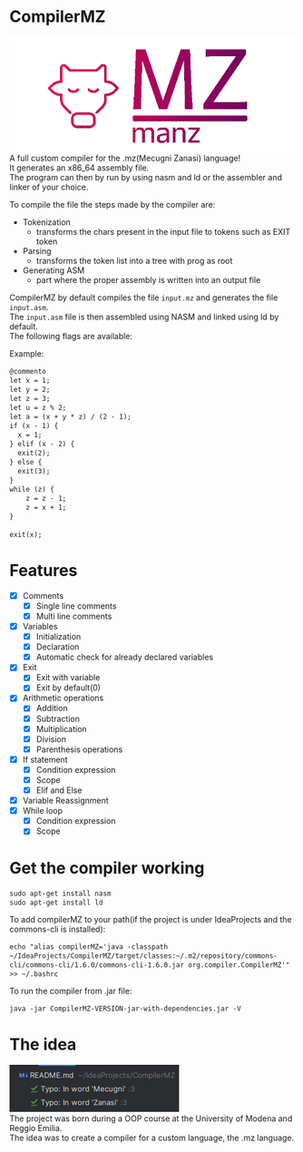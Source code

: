 # CompilerMZ
![Compiler logo](READMESOURCES/logo.png) \
A full custom compiler for the .mz(Mecugni Zanasi) language! \
It generates an x86_64 assembly file. \
The program can then by run by using nasm and ld or the assembler and linker of your choice.

To compile the file the steps made by the compiler are:
- Tokenization  
  - transforms the chars present in the input file to tokens such as EXIT token
- Parsing        
  - transforms the token list into a tree with prog as root
- Generating ASM 
  - part where the proper assembly is written into an output file
  
CompilerMZ by default compiles the file `input.mz` and generates the file `input.asm`. \
The `input.asm` file is then assembled using NASM and linked using ld by default. \
The following flags are available:


Example:
```manz
@commento
let x = 1;
let y = 2;
let z = 3;
let u = z % 2;
let a = (x + y * z) / (2 - 1);
if (x - 1) {
  x = 1;
} elif (x - 2) {
  exit(2);
} else {
  exit(3);
}
while (z) {
    z = z - 1;
    z = x + 1;
}

exit(x);
```
# Features
- [x] Comments
  - [x] Single line comments
  - [x] Multi line comments
- [x] Variables
  - [x] Initialization
  - [x] Declaration
  - [x] Automatic check for already declared variables
- [x] Exit
  - [x] Exit with variable
  - [x] Exit by default(0)
- [x] Arithmetic operations
  - [x] Addition
  - [x] Subtraction
  - [x] Multiplication
  - [x] Division
  - [x] Parenthesis operations
- [x] If statement
  - [x] Condition expression
  - [x] Scope
  - [x] Elif and Else
- [x] Variable Reassignment
- [x] While loop
  - [x] Condition expression
  - [x] Scope
# Get the compiler working
```shell
sudo apt-get install nasm
sudo apt-get install ld
```
To add compilerMZ to your path(if the project is under IdeaProjects and the commons-cli is installed):
```shell
echo "alias compilerMZ='java -classpath ~/IdeaProjects/CompilerMZ/target/classes:~/.m2/repository/commons-cli/commons-cli/1.6.0/commons-cli-1.6.0.jar org.compiler.CompilerMZ'" >> ~/.bashrc
```

To run the compiler from .jar file:
```shell
java -jar CompilerMZ-VERSION-jar-with-dependencies.jar -V
```

# The idea
![CompilerMZ](READMESOURCES/warning.png) \
The project was born during a OOP course at the University of Modena and Reggio Emilia. \
The idea was to create a compiler for a custom language, the .mz language. 
